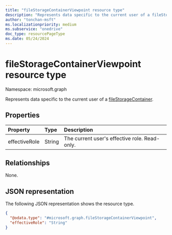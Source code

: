 ```yaml
---
title: "fileStorageContainerViewpoint resource type"
description: "Represents data specific to the current user of a fileStorageContainer."
author: "tonchan-msft"
ms.localizationpriority: medium
ms.subservice: "onedrive"
doc_type: resourcePageType
ms.date: 05/24/2024
---
```


# fileStorageContainerViewpoint resource type

Namespace: microsoft.graph

Represents data specific to the current user of a  [fileStorageContainer](../resources/filestoragecontainer.md).


## Properties
|Property|Type|Description|
|:---|:---|:---|
|effectiveRole|String|The current user's effective role. Read-only.|

## Relationships
None.

## JSON representation
The following JSON representation shows the resource type. 

<!-- {
  "blockType": "resource",
  "@odata.type": "microsoft.graph.fileStorageContainerViewpoint"
}
-->
``` json
{
  "@odata.type": "#microsoft.graph.fileStorageContainerViewpoint",
  "effectiveRole": "String"
}
```

